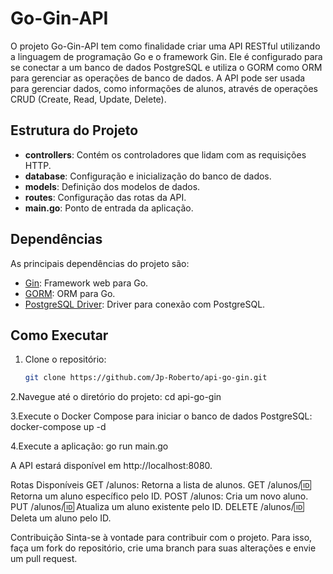 # Go-Gin-API

O projeto Go-Gin-API tem como finalidade criar uma API RESTful utilizando a linguagem de programação Go e o framework Gin. Ele é configurado para se conectar a um banco de dados PostgreSQL e utiliza o GORM como ORM para gerenciar as operações de banco de dados. A API pode ser usada para gerenciar dados, como informações de alunos, através de operações CRUD (Create, Read, Update, Delete).

## Estrutura do Projeto

- **controllers**: Contém os controladores que lidam com as requisições HTTP.
- **database**: Configuração e inicialização do banco de dados.
- **models**: Definição dos modelos de dados.
- **routes**: Configuração das rotas da API.
- **main.go**: Ponto de entrada da aplicação.

## Dependências

As principais dependências do projeto são:

- [Gin](https://github.com/gin-gonic/gin): Framework web para Go.
- [GORM](https://gorm.io/): ORM para Go.
- [PostgreSQL Driver](https://gorm.io/docs/connecting_to_the_database.html#PostgreSQL): Driver para conexão com PostgreSQL.

## Como Executar

1. Clone o repositório:
   ```sh
   git clone https://github.com/Jp-Roberto/api-go-gin.git

2.Navegue até o diretório do projeto:
cd api-go-gin

3.Execute o Docker Compose para iniciar o banco de dados PostgreSQL:
docker-compose up -d

4.Execute a aplicação:
go run main.go

A API estará disponível em http://localhost:8080.

Rotas Disponíveis
GET /alunos: Retorna a lista de alunos.
GET /alunos/:id: Retorna um aluno específico pelo ID.
POST /alunos: Cria um novo aluno.
PUT /alunos/:id: Atualiza um aluno existente pelo ID.
DELETE /alunos/:id: Deleta um aluno pelo ID.


Contribuição
Sinta-se à vontade para contribuir com o projeto. Para isso, faça um fork do repositório, crie uma branch para suas alterações e envie um pull request.
